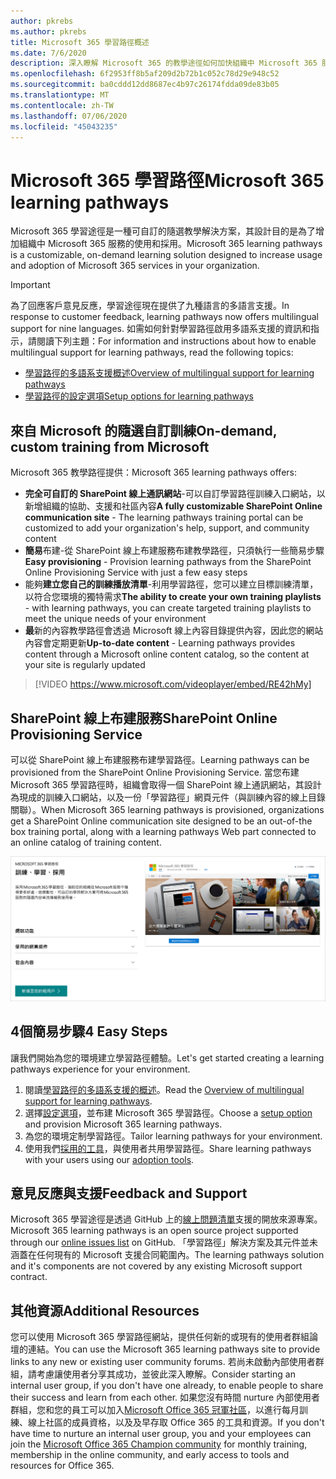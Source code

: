 ```yaml
---
author: pkrebs
ms.author: pkrebs
title: Microsoft 365 學習路徑概述
ms.date: 7/6/2020
description: 深入瞭解 Microsoft 365 的教學途徑如何加快組織中 Microsoft 365 服務的使用和採用。 學習路徑包括自訂的 SharePoint 線上網頁元件，以及可輕鬆布建至您的 Microsoft 365 租使用者的新式 SharePoint 線上通訊訓練網站。
ms.openlocfilehash: 6f2953ff8b5af209d2b72b1c052c78d29e948c52
ms.sourcegitcommit: ba0cddd12dd8687ec4b97c26174fdda09de83b05
ms.translationtype: MT
ms.contentlocale: zh-TW
ms.lasthandoff: 07/06/2020
ms.locfileid: "45043235"
---
```

# <a name="microsoft-365-learning-pathways"></a><span data-ttu-id="23216-104">Microsoft 365 學習路徑</span><span class="sxs-lookup"><span data-stu-id="23216-104">Microsoft 365 learning pathways</span></span> 
<span data-ttu-id="23216-105">Microsoft 365 學習途徑是一種可自訂的隨選教學解決方案，其設計目的是為了增加組織中 Microsoft 365 服務的使用和採用。</span><span class="sxs-lookup"><span data-stu-id="23216-105">Microsoft 365 learning pathways is a customizable, on-demand learning solution designed to increase usage and adoption of Microsoft 365 services in your organization.</span></span>    

> [!IMPORTANT]
> <span data-ttu-id="23216-106">為了回應客戶意見反應，學習途徑現在提供了九種語言的多語言支援。</span><span class="sxs-lookup"><span data-stu-id="23216-106">In response to customer feedback, learning pathways now offers multilingual support for nine languages.</span></span> <span data-ttu-id="23216-107">如需如何針對學習路徑啟用多語系支援的資訊和指示，請閱讀下列主題：</span><span class="sxs-lookup"><span data-stu-id="23216-107">For information and instructions about how to enable multilingual support for learning pathways, read the following topics:</span></span> 
>- [<span data-ttu-id="23216-108">學習路徑的多語系支援概述</span><span class="sxs-lookup"><span data-stu-id="23216-108">Overview of multilingual support for learning pathways</span></span>](custom_overview_ml.md) 
>- [<span data-ttu-id="23216-109">學習路徑的設定選項</span><span class="sxs-lookup"><span data-stu-id="23216-109">Setup options for learning pathways</span></span>](custom_setupoptions.md)  

## <a name="on-demand-custom-training-from-microsoft"></a><span data-ttu-id="23216-110">來自 Microsoft 的隨選自訂訓練</span><span class="sxs-lookup"><span data-stu-id="23216-110">On-demand, custom training from Microsoft</span></span>

<span data-ttu-id="23216-111">Microsoft 365 教學路徑提供：</span><span class="sxs-lookup"><span data-stu-id="23216-111">Microsoft 365 learning pathways offers:</span></span>

- <span data-ttu-id="23216-112">**完全可自訂的 SharePoint 線上通訊網站**-可以自訂學習路徑訓練入口網站，以新增組織的協助、支援和社區內容</span><span class="sxs-lookup"><span data-stu-id="23216-112">**A fully customizable SharePoint Online communication site** - The learning pathways training portal can be customized to add your organization's help, support, and community content</span></span>
- <span data-ttu-id="23216-113">**簡易**布建-從 SharePoint 線上布建服務布建教學路徑，只須執行一些簡易步驟</span><span class="sxs-lookup"><span data-stu-id="23216-113">**Easy provisioning** - Provision learning pathways from the SharePoint Online Provisioning Service with just a few easy steps</span></span>
- <span data-ttu-id="23216-114">能夠**建立您自己的訓練播放清單**-利用學習路徑，您可以建立目標訓練清單，以符合您環境的獨特需求</span><span class="sxs-lookup"><span data-stu-id="23216-114">**The ability to create your own training playlists** - with learning pathways, you can create targeted training playlists to meet the unique needs of your environment</span></span>
- <span data-ttu-id="23216-115">**最**新的內容教學路徑會透過 Microsoft 線上內容目錄提供內容，因此您的網站內容會定期更新</span><span class="sxs-lookup"><span data-stu-id="23216-115">**Up-to-date content** - Learning pathways provides content through a Microsoft online content catalog, so the content at your site is regularly updated</span></span>

> [!VIDEO https://www.microsoft.com/videoplayer/embed/RE42hMy]

## <a name="sharepoint-online-provisioning-service"></a><span data-ttu-id="23216-116">SharePoint 線上布建服務</span><span class="sxs-lookup"><span data-stu-id="23216-116">SharePoint Online Provisioning Service</span></span> 
<span data-ttu-id="23216-117">可以從 SharePoint 線上布建服務布建學習路徑。</span><span class="sxs-lookup"><span data-stu-id="23216-117">Learning pathways can be provisioned from the SharePoint Online Provisioning Service.</span></span> <span data-ttu-id="23216-118">當您布建 Microsoft 365 學習路徑時，組織會取得一個 SharePoint 線上通訊網站，其設計為現成的訓練入口網站，以及一份「學習路徑」網頁元件（與訓練內容的線上目錄關聯）。</span><span class="sxs-lookup"><span data-stu-id="23216-118">When Microsoft 365 learning pathways is provisioned, organizations get a SharePoint Online communication site designed to be an out-of-the box training portal, along with a learning pathways Web part connected to an online catalog of training content.</span></span> 

![cg-provision.png](media/cg-provision.png)

## <a name="4-easy-steps"></a><span data-ttu-id="23216-120">4個簡易步驟</span><span class="sxs-lookup"><span data-stu-id="23216-120">4 Easy Steps</span></span>
<span data-ttu-id="23216-121">讓我們開始為您的環境建立學習路徑體驗。</span><span class="sxs-lookup"><span data-stu-id="23216-121">Let's get started creating a learning pathways experience for your environment.</span></span>
1. <span data-ttu-id="23216-122">閱讀[學習路徑的多語系支援的概述](custom_overview_ml.md)。</span><span class="sxs-lookup"><span data-stu-id="23216-122">Read the [Overview of multilingual support for learning pathways](custom_overview_ml.md).</span></span> 
2. <span data-ttu-id="23216-123">選擇[設定選項](custom_setupoptions.md)，並布建 Microsoft 365 學習路徑。</span><span class="sxs-lookup"><span data-stu-id="23216-123">Choose a [setup option](custom_setupoptions.md) and provision Microsoft 365 learning pathways.</span></span>  
3. <span data-ttu-id="23216-124">為您的環境定制學習路徑。</span><span class="sxs-lookup"><span data-stu-id="23216-124">Tailor learning pathways for your environment.</span></span>
4. <span data-ttu-id="23216-125">使用我們[採用的工具](driveadoption.md)，與使用者共用學習路徑。</span><span class="sxs-lookup"><span data-stu-id="23216-125">Share learning pathways with your users using our [adoption tools](driveadoption.md).</span></span>

## <a name="feedback-and-support"></a><span data-ttu-id="23216-126">意見反應與支援</span><span class="sxs-lookup"><span data-stu-id="23216-126">Feedback and Support</span></span>

<span data-ttu-id="23216-127">Microsoft 365 學習途徑是透過 GitHub 上的[線上問題清單](https://aka.ms/CustomLearningHelp)支援的開放來源專案。</span><span class="sxs-lookup"><span data-stu-id="23216-127">Microsoft 365 learning pathways is an open source project supported through our [online issues list](https://aka.ms/CustomLearningHelp) on GitHub.</span></span> <span data-ttu-id="23216-128">「學習路徑」解決方案及其元件並未涵蓋在任何現有的 Microsoft 支援合同範圍內。</span><span class="sxs-lookup"><span data-stu-id="23216-128">The learning pathways solution and it's components are not covered by any existing Microsoft support contract.</span></span>  

## <a name="additional-resources"></a><span data-ttu-id="23216-129">其他資源</span><span class="sxs-lookup"><span data-stu-id="23216-129">Additional Resources</span></span>
<span data-ttu-id="23216-130">您可以使用 Microsoft 365 學習路徑網站，提供任何新的或現有的使用者群組論壇的連結。</span><span class="sxs-lookup"><span data-stu-id="23216-130">You can use the Microsoft 365 learning pathways site to provide links to any new or existing user community forums.</span></span> <span data-ttu-id="23216-131">若尚未啟動內部使用者群組，請考慮讓使用者分享其成功，並彼此深入瞭解。</span><span class="sxs-lookup"><span data-stu-id="23216-131">Consider starting an internal user group, if you don't have one already, to enable people to share their success and learn from each other.</span></span>  <span data-ttu-id="23216-132">如果您沒有時間 nurture 內部使用者群組，您和您的員工可以加入[Microsoft Office 365 冠軍社區](https://aka.ms/O365Champions)，以進行每月訓練、線上社區的成員資格，以及及早存取 Office 365 的工具和資源。</span><span class="sxs-lookup"><span data-stu-id="23216-132">If you don't have time to nurture an internal user group, you and your employees can join the [Microsoft Office 365 Champion community](https://aka.ms/O365Champions) for monthly training, membership in the online community, and early access to tools and resources for Office 365.</span></span>
